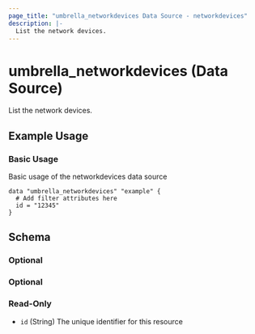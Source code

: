 ```yaml
---
page_title: "umbrella_networkdevices Data Source - networkdevices"
description: |-
  List the network devices.
---
```


# umbrella_networkdevices (Data Source)

List the network devices.

## Example Usage


### Basic Usage

Basic usage of the networkdevices data source

```hcl
data "umbrella_networkdevices" "example" {
  # Add filter attributes here
  id = "12345"
}
```



## Schema

### Optional



### Optional



### Read-Only

- `id` (String) The unique identifier for this resource



